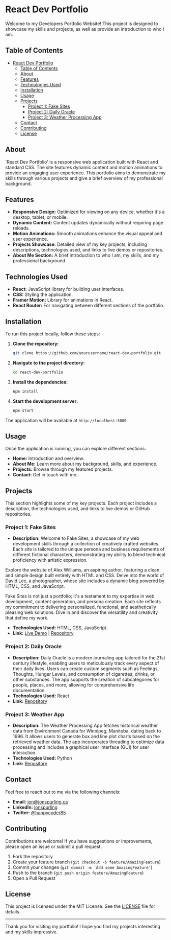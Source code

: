 # React Dev Portfolio

Welcome to my Developers Portfolio Website! This project is designed to showcase my skills and projects, as well as provide an introduction to who I am.

## Table of Contents
- [React Dev Portfolio](#react-dev-portfolio)
  - [Table of Contents](#table-of-contents)
  - [About](#about)
  - [Features](#features)
  - [Technologies Used](#technologies-used)
  - [Installation](#installation)
  - [Usage](#usage)
  - [Projects](#projects)
    - [Project 1: Fake Sites](#project-1-fake-sites)
    - [Project 2: Daily Oracle](#project-2-Daily-Oracle)
    - [Project 3: Weather Processing App](#project-3-WeatherApp)
  - [Contact](#contact)
  - [Contributing](#contributing)
  - [License](#license)

## About
'React Dev Portfolio' is a responsive web application built with React and standard CSS. The site features dynamic content and motion animations to provide an engaging user experience. This portfolio aims to demonstrate my skills through various projects and give a brief overview of my professional background.

## Features
- **Responsive Design:** Optimized for viewing on any device, whether it's a desktop, tablet, or mobile.
- **Dynamic Content:** Content updates dynamically without requiring page reloads.
- **Motion Animations:** Smooth animations enhance the visual appeal and user experience.
- **Projects Showcase:** Detailed view of my key projects, including descriptions, technologies used, and links to live demos or repositories.
- **About Me Section:** A brief introduction to who I am, my skills, and my professional background.

## Technologies Used
- **React:** JavaScript library for building user interfaces.
- **CSS:** Styling the application.
- **Framer Motion:** Library for animations in React.
- **React Router:** For navigating between different sections of the portfolio.

## Installation
To run this project locally, follow these steps:

1. **Clone the repository:**
    ```sh
    git clone https://github.com/yourusername/react-dev-portfolio.git
    ```
2. **Navigate to the project directory:**
    ```sh
    cd react-dev-portfolio
    ```
3. **Install the dependencies:**
    ```sh
    npm install
    ```
4. **Start the development server:**
    ```sh
    npm start
    ```
The application will be available at `http://localhost:3000`.

## Usage
Once the application is running, you can explore different sections:
- **Home:** Introduction and overview.
- **About Me:** Learn more about my background, skills, and experience.
- **Projects:** Browse through my featured projects.
- **Contact:** Get in touch with me.

## Projects
This section highlights some of my key projects. Each project includes a description, the technologies used, and links to live demos or GitHub repositories.

### Project 1: Fake Sites
- **Description:** Welcome to Fake Sites, a showcase of my web development skills through a collection of creatively crafted websites. Each site is tailored to the unique persona and business requirements of different fictional characters, demonstrating my ability to blend technical proficiency with artistic expression.

Explore the website of Alex Williams, an aspiring author, featuring a clean and simple design built entirely with HTML and CSS. Delve into the world of David Lee, a photographer, whose site includes a dynamic blog powered by HTML, CSS, and JavaScript.

Fake Sites is not just a portfolio; it's a testament to my expertise in web development, content generation, and persona creation. Each site reflects my commitment to delivering personalized, functional, and aesthetically pleasing web solutions. Dive in and discover the versatility and creativity that define my work.

- **Technologies Used:** HTML, CSS, JavaScript.
- **Link:** [Live Demo](https://fakesites.jonspurling.ca) | [Repository](https://github.com/happyCoder85/FakeSites)

### Project 2: Daily Oracle
- **Description:** Daily Oracle is a modern journaling app tailored for the 21st century lifestyle, enabling users to meticulously track every aspect of their daily lives. Users can create custom segments such as Feelings, Thoughts, Hunger Levels, and consumption of cigarettes, drinks, or other substances. The app supports the creation of subcategories for people, places, and more, allowing for comprehensive life documentation.
- **Technologies Used:** React
- **Link:** [Repository](https://github.com/happyCoder85/DailyOracle)

### Project 3: Weather App
- **Description:** The Weather Processing App fetches historical weather data from Environment Canada for Winnipeg, Manitoba, dating back to 1996. It allows users to generate box and line plot charts based on the retrieved weather data. The app incorporates threading to optimize data processing and includes a graphical user interface (GUI) for user interaction.
- **Technologies Used:** Python
- **Link:** [Repository](https://github.com/happyCoder85/weather_processing_app)

## Contact
Feel free to reach out to me via the following channels:
- **Email:** jon@jonspurling.ca
- **LinkedIn:** [jonspurling](https://www.linkedin.com/in/jonspurling/)
- **Twitter:** [@happycoder85](https://twitter.com/happycoder85)

## Contributing
Contributions are welcome! If you have suggestions or improvements, please open an issue or submit a pull request.

1. Fork the repository
2. Create your feature branch (`git checkout -b feature/AmazingFeature`)
3. Commit your changes (`git commit -m 'Add some AmazingFeature'`)
4. Push to the branch (`git push origin feature/AmazingFeature`)
5. Open a Pull Request

## License
This project is licensed under the MIT License. See the [LICENSE](LICENSE) file for details.

---

Thank you for visiting my portfolio! I hope you find my projects interesting and my skills impressive.
